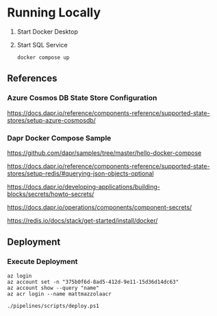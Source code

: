 # Running Locally

1. Start Docker Desktop
1. Start SQL Service

    ```
    docker compose up
    ```

## References

### Azure Cosmos DB State Store Configuration

https://docs.dapr.io/reference/components-reference/supported-state-stores/setup-azure-cosmosdb/

### Dapr Docker Compose Sample

https://github.com/dapr/samples/tree/master/hello-docker-compose


https://docs.dapr.io/reference/components-reference/supported-state-stores/setup-redis/#querying-json-objects-optional

https://docs.dapr.io/developing-applications/building-blocks/secrets/howto-secrets/

https://docs.dapr.io/operations/components/component-secrets/

https://redis.io/docs/stack/get-started/install/docker/

## Deployment

### Execute Deployment

```azcli
az login
az account set -n "375b0f6d-8ad5-412d-9e11-15d36d14dc63"
az account show --query "name"
az acr login --name mattmazzolaacr

./pipelines/scripts/deploy.ps1
```
